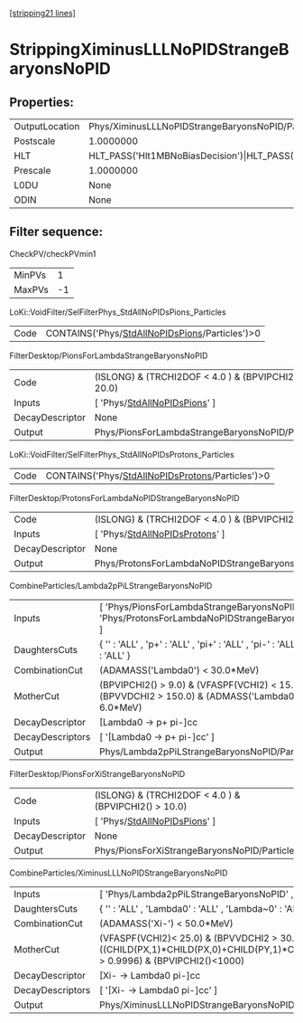 [[stripping21 lines]](./stripping21-index)

# StrippingXiminusLLLNoPIDStrangeBaryonsNoPID

## Properties:

|                |                                                                                                                                                                                                                                    |
|----------------|------------------------------------------------------------------------------------------------------------------------------------------------------------------------------------------------------------------------------------|
| OutputLocation | Phys/XiminusLLLNoPIDStrangeBaryonsNoPID/Particles                                                                                                                                                                                  |
| Postscale      | 1.0000000                                                                                                                                                                                                                          |
| HLT            | HLT_PASS('Hlt1MBNoBiasDecision')\|HLT_PASS('Hlt1MBMicroBiasTStationDecision')\|HLT_PASS('Hlt1MBMicroBiasVeloDecision')\|HLT_PASS('Hlt1MBMicroBiasTStationRateLimitedDecision')\|HLT_PASS('Hlt1MBMicroBiasVeloRateLimitedDecision') |
| Prescale       | 1.0000000                                                                                                                                                                                                                          |
| L0DU           | None                                                                                                                                                                                                                               |
| ODIN           | None                                                                                                                                                                                                                               |

## Filter sequence:

CheckPV/checkPVmin1

|        |     |
|--------|-----|
| MinPVs | 1   |
| MaxPVs | -1  |

LoKi::VoidFilter/SelFilterPhys_StdAllNoPIDsPions_Particles

|      |                                                                                                    |
|------|----------------------------------------------------------------------------------------------------|
| Code | CONTAINS('Phys/[StdAllNoPIDsPions](./stripping21-commonparticles-stdallnopidspions)/Particles')\>0 |

FilterDesktop/PionsForLambdaStrangeBaryonsNoPID

|                 |                                                                                   |
|-----------------|-----------------------------------------------------------------------------------|
| Code            | (ISLONG) & (TRCHI2DOF \< 4.0 ) & (BPVIPCHI2() \> 20.0)                            |
| Inputs          | [ 'Phys/[StdAllNoPIDsPions](./stripping21-commonparticles-stdallnopidspions)' ] |
| DecayDescriptor | None                                                                              |
| Output          | Phys/PionsForLambdaStrangeBaryonsNoPID/Particles                                  |

LoKi::VoidFilter/SelFilterPhys_StdAllNoPIDsProtons_Particles

|      |                                                                                                        |
|------|--------------------------------------------------------------------------------------------------------|
| Code | CONTAINS('Phys/[StdAllNoPIDsProtons](./stripping21-commonparticles-stdallnopidsprotons)/Particles')\>0 |

FilterDesktop/ProtonsForLambdaNoPIDStrangeBaryonsNoPID

|                 |                                                                                       |
|-----------------|---------------------------------------------------------------------------------------|
| Code            | (ISLONG) & (TRCHI2DOF \< 4.0 ) & (BPVIPCHI2() \> 9.0)                                 |
| Inputs          | [ 'Phys/[StdAllNoPIDsProtons](./stripping21-commonparticles-stdallnopidsprotons)' ] |
| DecayDescriptor | None                                                                                  |
| Output          | Phys/ProtonsForLambdaNoPIDStrangeBaryonsNoPID/Particles                               |

CombineParticles/Lambda2pPiLStrangeBaryonsNoPID

|                  |                                                                                                        |
|------------------|--------------------------------------------------------------------------------------------------------|
| Inputs           | [ 'Phys/PionsForLambdaStrangeBaryonsNoPID' , 'Phys/ProtonsForLambdaNoPIDStrangeBaryonsNoPID' ]       |
| DaughtersCuts    | { '' : 'ALL' , 'p+' : 'ALL' , 'pi+' : 'ALL' , 'pi-' : 'ALL' , 'p~-' : 'ALL' }                          |
| CombinationCut   | (ADAMASS('Lambda0') \< 30.0\*MeV)                                                                      |
| MotherCut        | (BPVIPCHI2() \> 9.0) & (VFASPF(VCHI2) \< 15.0) &(BPVVDCHI2 \> 150.0) & (ADMASS('Lambda0') \< 6.0\*MeV) |
| DecayDescriptor  | [Lambda0 -\> p+ pi-]cc                                                                               |
| DecayDescriptors | [ '[Lambda0 -\> p+ pi-]cc' ]                                                                       |
| Output           | Phys/Lambda2pPiLStrangeBaryonsNoPID/Particles                                                          |

FilterDesktop/PionsForXiStrangeBaryonsNoPID

|                 |                                                                                   |
|-----------------|-----------------------------------------------------------------------------------|
| Code            | (ISLONG) & (TRCHI2DOF \< 4.0 ) & (BPVIPCHI2() \> 10.0)                            |
| Inputs          | [ 'Phys/[StdAllNoPIDsPions](./stripping21-commonparticles-stdallnopidspions)' ] |
| DecayDescriptor | None                                                                              |
| Output          | Phys/PionsForXiStrangeBaryonsNoPID/Particles                                      |

CombineParticles/XiminusLLLNoPIDStrangeBaryonsNoPID

|                  |                                                                                                                                                                                        |
|------------------|----------------------------------------------------------------------------------------------------------------------------------------------------------------------------------------|
| Inputs           | [ 'Phys/Lambda2pPiLStrangeBaryonsNoPID' , 'Phys/PionsForXiStrangeBaryonsNoPID' ]                                                                                                     |
| DaughtersCuts    | { '' : 'ALL' , 'Lambda0' : 'ALL' , 'Lambda~0' : 'ALL' , 'pi+' : 'ALL' , 'pi-' : 'ALL' }                                                                                                |
| CombinationCut   | (ADAMASS('Xi-') \< 50.0\*MeV)                                                                                                                                                          |
| MotherCut        | (VFASPF(VCHI2)\< 25.0) & (BPVVDCHI2 \> 30.0) & ((CHILD(PX,1)\*CHILD(PX,0)+CHILD(PY,1)\*CHILD(PY,0)+CHILD(PZ,1)\*CHILD(PZ,0))/(CHILD(P,1)\*CHILD(P,0)) \> 0.9996) & (BPVIPCHI2()\<1000) |
| DecayDescriptor  | [Xi- -\> Lambda0 pi-]cc                                                                                                                                                              |
| DecayDescriptors | [ '[Xi- -\> Lambda0 pi-]cc' ]                                                                                                                                                      |
| Output           | Phys/XiminusLLLNoPIDStrangeBaryonsNoPID/Particles                                                                                                                                      |
